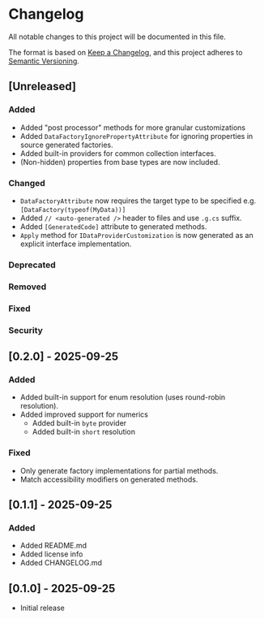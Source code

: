 # Changelog

All notable changes to this project will be documented in this file.

The format is based on [Keep a Changelog](https://keepachangelog.com/en/1.1.0/),
and this project adheres to [Semantic Versioning](https://semver.org/spec/v2.0.0.html).

## [Unreleased]

### Added
- Added "post processor" methods for more granular customizations
- Added `DataFactoryIgnorePropertyAttribute` for ignoring properties in source generated factories.
- Added built-in providers for common collection interfaces.
- (Non-hidden) properties from base types are now included.

### Changed
- `DataFactoryAttribute` now requires the target type to be specified e.g. `[DataFactory(typeof(MyData))]`
- Added `// <auto-generated />` header to files and use `.g.cs` suffix.
- Added `[GeneratedCode]` attribute to generated methods.
- `Apply` method for `IDataProviderCustomization` is now generated as an explicit interface implementation.

### Deprecated

### Removed

### Fixed

### Security

## [0.2.0] - 2025-09-25

### Added
- Added built-in support for enum resolution (uses round-robin resolution).
- Added improved support for numerics
    - Added built-in `byte` provider
    - Added built-in `short` resolution

### Fixed
- Only generate factory implementations for partial methods.
- Match accessibility modifiers on generated methods.

## [0.1.1] - 2025-09-25
### Added
- Added README.md
- Added license info
- Added CHANGELOG.md

## [0.1.0] - 2025-09-25
- Initial release
